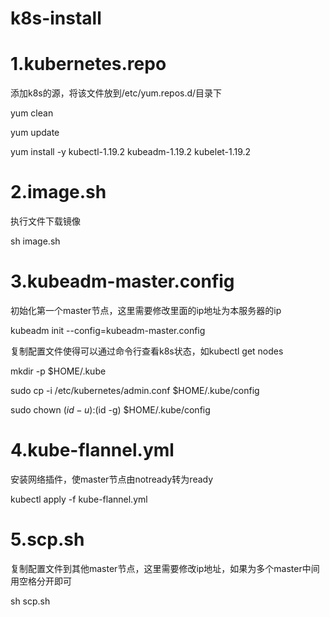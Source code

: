 # k8s-install

# 1.kubernetes.repo

添加k8s的源，将该文件放到/etc/yum.repos.d/目录下

yum clean

yum update

yum install -y kubectl-1.19.2 kubeadm-1.19.2 kubelet-1.19.2 

# 2.image.sh

执行文件下载镜像

sh image.sh

# 3.kubeadm-master.config

初始化第一个master节点，这里需要修改里面的ip地址为本服务器的ip

kubeadm init --config=kubeadm-master.config

复制配置文件使得可以通过命令行查看k8s状态，如kubectl get nodes

  mkdir -p $HOME/.kube
  
  sudo cp -i /etc/kubernetes/admin.conf $HOME/.kube/config
  
  sudo chown $(id -u):$(id -g) $HOME/.kube/config

# 4.kube-flannel.yml

安装网络插件，使master节点由notready转为ready

kubectl apply -f kube-flannel.yml

# 5.scp.sh

复制配置文件到其他master节点，这里需要修改ip地址，如果为多个master中间用空格分开即可

sh scp.sh
